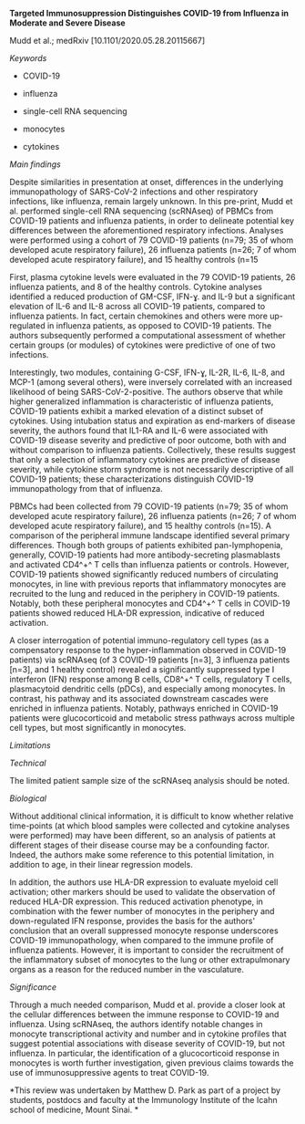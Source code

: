 **Targeted Immunosuppression Distinguishes COVID-19 from Influenza in
Moderate and Severe Disease**

Mudd et al.; medRxiv \[10.1101/2020.05.28.20115667\]

*Keywords*

-   COVID-19

-   influenza

-   single-cell RNA sequencing

-   monocytes

-   cytokines

*Main findings*

Despite similarities in presentation at onset, differences in the
underlying immunopathology of SARS-CoV-2 infections and other
respiratory infections, like influenza, remain largely unknown. In this
pre-print, Mudd et al. performed single-cell RNA sequencing (scRNAseq)
of PBMCs from COVID-19 patients and influenza patients, in order to
delineate potential key differences between the aforementioned
respiratory infections. Analyses were performed using a cohort of 79
COVID-19 patients (n=79; 35 of whom developed acute respiratory
failure), 26 influenza patients (n=26; 7 of whom developed acute
respiratory failure), and 15 healthy controls (n=15

First, plasma cytokine levels were evaluated in the 79 COVID-19
patients, 26 influenza patients, and 8 of the healthy controls. Cytokine
analyses identified a reduced production of GM-CSF, IFN-ɣ. and IL-9 but
a significant elevation of IL-6 and IL-8 across all COVID-19 patients,
compared to influenza patients. In fact, certain chemokines and others
were more up-regulated in influenza patients, as opposed to COVID-19
patients. The authors subsequently performed a computational assessment
of whether certain groups (or modules) of cytokines were predictive of
one of two infections.

Interestingly, two modules, containing G-CSF, IFN-ɣ, IL-2R, IL-6, IL-8,
and MCP-1 (among several others), were inversely correlated with an
increased likelihood of being SARS-CoV-2-positive. The authors observe
that while higher generalized inflammation is characteristic of
influenza patients, COVID-19 patients exhibit a marked elevation of a
distinct subset of cytokines. Using intubation status and expiration as
end-markers of disease severity, the authors found that IL1-RA and IL-6
were associated with COVID-19 disease severity and predictive of poor
outcome, both with and without comparison to influenza patients.
Collectively, these results suggest that only a selection of
inflammatory cytokines are predictive of disease severity, while
cytokine storm syndrome is not necessarily descriptive of all COVID-19
patients; these characterizations distinguish COVID-19 immunopathology
from that of influenza.

PBMCs had been collected from 79 COVID-19 patients (n=79; 35 of whom
developed acute respiratory failure), 26 influenza patients (n=26; 7 of
whom developed acute respiratory failure), and 15 healthy controls
(n=15). A comparison of the peripheral immune landscape identified
several primary differences. Though both groups of patients exhibited
pan-lymphopenia, generally, COVID-19 patients had more
antibody-secreting plasmablasts and activated CD4^+^ T cells than
influenza patients or controls. However, COVID-19 patients showed
significantly reduced numbers of circulating monocytes, in line with
previous reports that inflammatory monocytes are recruited to the lung
and reduced in the periphery in COVID-19 patients. Notably, both these
peripheral monocytes and CD4^+^ T cells in COVID-19 patients showed
reduced HLA-DR expression, indicative of reduced activation.

A closer interrogation of potential immuno-regulatory cell types (as a
compensatory response to the hyper-inflammation observed in COVID-19
patients) via scRNAseq (of 3 COVID-19 patients \[n=3\], 3 influenza
patients \[n=3\], and 1 healthy control) revealed a significantly
suppressed type I interferon (IFN) response among B cells, CD8^+^ T
cells, regulatory T cells, plasmacytoid dendritic cells (pDCs), and
especially among monocytes. In contrast, his pathway and its associated
downstream cascades were enriched in influenza patients. Notably,
pathways enriched in COVID-19 patients were glucocorticoid and metabolic
stress pathways across multiple cell types, but most significantly in
monocytes.

*Limitations*

*Technical*

The limited patient sample size of the scRNAseq analysis should be
noted.

*Biological*

Without additional clinical information, it is difficult to know whether
relative time-points (at which blood samples were collected and cytokine
analyses were performed) may have been different, so an analysis of
patients at different stages of their disease course may be a
confounding factor. Indeed, the authors make some reference to this
potential limitation, in addition to age, in their linear regression
models.

In addition, the authors use HLA-DR expression to evaluate myeloid cell
activation; other markers should be used to validate the observation of
reduced HLA-DR expression. This reduced activation phenotype, in
combination with the fewer number of monocytes in the periphery and
down-regulated IFN response, provides the basis for the authors'
conclusion that an overall suppressed monocyte response underscores
COVID-19 immunopathology, when compared to the immune profile of
influenza patients. However, it is important to consider the recruitment
of the inflammatory subset of monocytes to the lung or other
extrapulmonary organs as a reason for the reduced number in the
vasculature.

*Significance*

Through a much needed comparison, Mudd et al. provide a closer look at
the cellular differences between the immune response to COVID-19 and
influenza. Using scRNAseq, the authors identify notable changes in
monocyte transcriptional activity and number and in cytokine profiles
that suggest potential associations with disease severity of COVID-19,
but not influenza. In particular, the identification of a glucocorticoid
response in monocytes is worth further investigation, given previous
claims towards the use of immunosuppressive agents to treat COVID-19.

*This review was undertaken by Matthew D. Park as part of a project by
students, postdocs and faculty at the Immunology Institute of the Icahn
school of medicine, Mount Sinai. *
